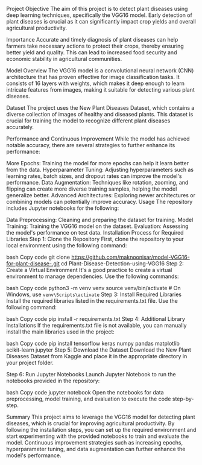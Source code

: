 Project Objective
The aim of this project is to detect plant diseases using deep learning techniques, specifically the VGG16 model. Early detection of plant diseases is crucial as it can significantly impact crop yields and overall agricultural productivity.

Importance
Accurate and timely diagnosis of plant diseases can help farmers take necessary actions to protect their crops, thereby ensuring better yield and quality. This can lead to increased food security and economic stability in agricultural communities.

Model Overview
The VGG16 model is a convolutional neural network (CNN) architecture that has proven effective for image classification tasks. It consists of 16 layers with weights, which makes it deep enough to learn intricate features from images, making it suitable for detecting various plant diseases.

Dataset
The project uses the New Plant Diseases Dataset, which contains a diverse collection of images of healthy and diseased plants. This dataset is crucial for training the model to recognize different plant diseases accurately.

Performance and Continuous Improvement
While the model has achieved notable accuracy, there are several strategies to further enhance its performance:

More Epochs: Training the model for more epochs can help it learn better from the data.
Hyperparameter Tuning: Adjusting hyperparameters such as learning rates, batch sizes, and dropout rates can improve the model's performance.
Data Augmentation: Techniques like rotation, zooming, and flipping can create more diverse training samples, helping the model generalize better.
Advanced Architectures: Exploring newer architectures or combining models can potentially improve accuracy.
Usage
The repository includes Jupyter notebooks for the following:

Data Preprocessing: Cleaning and preparing the dataset for training.
Model Training: Training the VGG16 model on the dataset.
Evaluation: Assessing the model's performance on test data.
Installation Process for Required Libraries
Step 1: Clone the Repository
First, clone the repository to your local environment using the following command:

bash
Copy code
git clone https://github.com/maknoonisar/model-VGG16-for-plant-disease-.git
cd Plant-Disease-Detection-using-VGG16
Step 2: Create a Virtual Environment
It's a good practice to create a virtual environment to manage dependencies. Use the following commands:

bash
Copy code
python3 -m venv venv
source venv/bin/activate  # On Windows, use `venv\Scripts\activate`
Step 3: Install Required Libraries
Install the required libraries listed in the requirements.txt file. Use the following command:

bash
Copy code
pip install -r requirements.txt
Step 4: Additional Library Installations
If the requirements.txt file is not available, you can manually install the main libraries used in the project:

bash
Copy code
pip install tensorflow keras numpy pandas matplotlib scikit-learn jupyter
Step 5: Download the Dataset
Download the New Plant Diseases Dataset from Kaggle and place it in the appropriate directory in your project folder.

Step 6: Run Jupyter Notebooks
Launch Jupyter Notebook to run the notebooks provided in the repository:

bash
Copy code
jupyter notebook
Open the notebooks for data preprocessing, model training, and evaluation to execute the code step-by-step.

Summary
This project aims to leverage the VGG16 model for detecting plant diseases, which is crucial for improving agricultural productivity. By following the installation steps, you can set up the required environment and start experimenting with the provided notebooks to train and evaluate the model. Continuous improvement strategies such as increasing epochs, hyperparameter tuning, and data augmentation can further enhance the model's performance.
